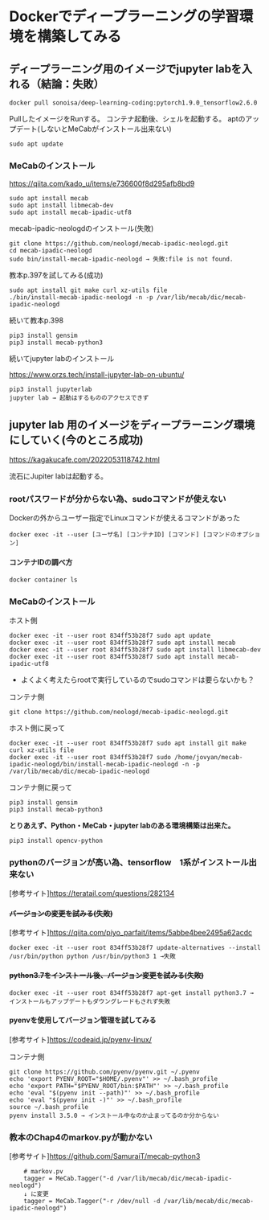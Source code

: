 # Dockerでディープラーニングの学習環境を構築してみる
## ディープラーニング用のイメージでjupyter labを入れる（結論：失敗）
```
docker pull sonoisa/deep-learning-coding:pytorch1.9.0_tensorflow2.6.0
```
PullしたイメージをRunする。
コンテナ起動後、シェルを起動する。
aptのアップデート(しないとMeCabがインストール出来ない)
```
sudo apt update
```
### MeCabのインストール
https://qiita.com/kado_u/items/e736600f8d295afb8bd9
```
sudo apt install mecab
sudo apt install libmecab-dev
sudo apt install mecab-ipadic-utf8
```
mecab-ipadic-neologdのインストール(失敗)
```
git clone https://github.com/neologd/mecab-ipadic-neologd.git
cd mecab-ipadic-neologd
sudo bin/install-mecab-ipadic-neologd → 失敗:file is not found.
```
教本p.397を試してみる(成功)
```
sudo apt install git make curl xz-utils file
./bin/install-mecab-ipadic-neologd -n -p /var/lib/mecab/dic/mecab-ipadic-neologd
```
続いて教本p.398
```
pip3 install gensim
pip3 install mecab-python3
```
続いてjupyter labのインストール

https://www.orzs.tech/install-jupyter-lab-on-ubuntu/
```
pip3 install jupyterlab
jupyter lab → 起動はするもののアクセスできず
```

## jupyter lab 用のイメージをディープラーニング環境にしていく(今のところ成功)
https://kagakucafe.com/2022053118742.html

流石にJupiter labは起動する。
### rootパスワードが分からない為、sudoコマンドが使えない
Dockerの外からユーザー指定でLinuxコマンドが使えるコマンドがあった
```
docker exec -it --user [ユーザ名] [コンテナID] [コマンド] [コマンドのオプション]
```
#### コンテナIDの調べ方
```
docker container ls
```
### MeCabのインストール
ホスト側
```
docker exec -it --user root 834ff53b28f7 sudo apt update
docker exec -it --user root 834ff53b28f7 sudo apt install mecab
docker exec -it --user root 834ff53b28f7 sudo apt install libmecab-dev
docker exec -it --user root 834ff53b28f7 sudo apt install mecab-ipadic-utf8
```
* よくよく考えたらrootで実行しているのでsudoコマンドは要らないかも？

コンテナ側
```
git clone https://github.com/neologd/mecab-ipadic-neologd.git
```
ホスト側に戻って
```
docker exec -it --user root 834ff53b28f7 sudo apt install git make curl xz-utils file
docker exec -it --user root 834ff53b28f7 sudo /home/jovyan/mecab-ipadic-neologd/bin/install-mecab-ipadic-neologd -n -p /var/lib/mecab/dic/mecab-ipadic-neologd
```
コンテナ側に戻って
```
pip3 install gensim
pip3 install mecab-python3
```
**とりあえず、Python・MeCab・jupyter labのある環境構築は出来た。**
```
pip3 install opencv-python
```
### pythonのバージョンが高い為、tensorflow　1系がインストール出来ない
[参考サイト]https://teratail.com/questions/282134
#### ~~バージョンの変更を試みる(失敗)~~
[参考サイト]https://qiita.com/piyo_parfait/items/5abbe4bee2495a62acdc
```
docker exec -it --user root 834ff53b28f7 update-alternatives --install /usr/bin/python python /usr/bin/python3 1 →失敗
```
#### ~~python3.7をインストール後、バージョン変更を試みる(失敗)~~
```
docker exec -it --user root 834ff53b28f7 apt-get install python3.7 → インストールもアップデートもダウングレードもされず失敗
```
#### pyenvを使用してバージョン管理を試してみる
[参考サイト]https://codeaid.jp/pyenv-linux/

コンテナ側
```
git clone https://github.com/pyenv/pyenv.git ~/.pyenv
echo 'export PYENV_ROOT="$HOME/.pyenv"' >> ~/.bash_profile
echo 'export PATH="$PYENV_ROOT/bin:$PATH"' >> ~/.bash_profile
echo 'eval "$(pyenv init --path)"' >> ~/.bash_profile
echo 'eval "$(pyenv init -)"' >> ~/.bash_profile
source ~/.bash_profile
pyenv install 3.5.0 → インストール中なのか止まってるのか分からない
```
### 教本のChap4のmarkov.pyが動かない
[参考サイト]https://github.com/SamuraiT/mecab-python3
```
    # markov.pv
    tagger = MeCab.Tagger("-d /var/lib/mecab/dic/mecab-ipadic-neologd")
    ↓ に変更
    tagger = MeCab.Tagger("-r /dev/null -d /var/lib/mecab/dic/mecab-ipadic-neologd")
```
